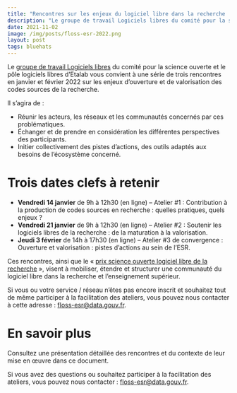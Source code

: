 ```yaml
---
title: "Rencontres sur les enjeux du logiciel libre dans la recherche : ouvrir et promouvoir les codes sources produits par la recherche"
description: "Le groupe de travail Logiciels libres du comité pour la science ouverte et le pôle logiciels libres d’Etalab vous convient à une série de trois rencontres en janvier et février 2022 sur les enjeux d’ouverture et de valorisation des codes sources de la recherche."
date: 2021-11-02
image: /img/posts/floss-esr-2022.png
layout: post
tags: bluehats
---
```


Le [groupe de travail Logiciels libres](https://www.ouvrirlascience.fr/logiciels-libres-et-open-source) du comité pour la science ouverte et le pôle logiciels libres d’Etalab vous convient à une série de trois rencontres en janvier et février 2022 sur les enjeux d’ouverture et de valorisation des codes sources de la recherche.

Il s’agira de :

- Réunir les acteurs, les réseaux et les communautés concernés par ces problématiques.
- Échanger et de prendre en considération les différentes perspectives des participants.
- Initier collectivement des pistes d’actions, des outils adaptés aux besoins de l’écosystème concerné.

# Trois dates clefs à retenir

- **Vendredi 14 janvier** de 9h à 12h30 (en ligne) – Atelier #1 : Contribution à la production de codes sources en recherche : quelles pratiques, quels enjeux ?
- **Vendredi 21 janvier** de 9h à 12h30 (en ligne) – Atelier #2 : Soutenir les logiciels libres de la recherche : de la maturation à la valorisation.
- **Jeudi 3 février** de 14h à 17h30 (en ligne) – Atelier #3 de convergence : Ouverture et valorisation : pistes d’actions au sein de l’ESR.

Ces rencontres, ainsi que le « [prix science ouverte logiciel libre de la recherche](https://www.ouvrirlascience.fr/prix-science-ouverte-du-logiciel-libre-de-la-recherche/) », visent à mobiliser, étendre et structurer une communauté du logiciel libre dans la recherche et l’enseignement supérieur.

Si vous ou votre service / réseau n’êtes pas encore inscrit et souhaitez tout de même participer à la facilitation des ateliers, vous pouvez nous contacter à cette adresse : floss-esr@data.gouv.fr.

# En savoir plus

Consultez une présentation détaillée des rencontres et du contexte de leur mise en œuvre dans ce document.

Si vous avez des questions ou souhaitez participer à la facilitation des ateliers, vous pouvez nous contacter : floss-esr@data.gouv.fr.
